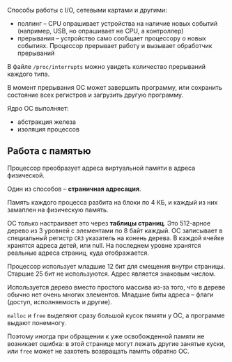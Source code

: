 Способы работы с I/O, сетевыми картами и другими:

* поллинг – CPU опрашивает устройства на наличие новых событий
(например, USB, но опрашивает не CPU, а контроллер)
* прерывания – устройство само сообщает процессору о новых событиях.
Процессор прерывает работу и вызывает обработчик прерываний

В файле `/proc/interrupts` можно увидеть количество прерываний каждого типа.

В момент прерывания ОС может завершить программу, или сохранить состояние всех регистров
и загрузить другую программу.

Ядро ОС выполняет:

* абстракция железа
* изоляция процессов

## Работа с памятью

Процессор преобразует адреса виртуальной памяти в адреса физической.

Один из способов – **страничная адресация**.

Память каждого процесса разбита на блоки по 4 КБ, и каждый из них
замаплен на физическую память. 

ОС только настраивает это через **таблицы страниц**. Это 512-арное дерево
из 3 уровней с элементами по 8 байт каждый. 
ОС записывает в специальный регистр `CR3` указатель на конень дерева.
В каждой ячейке хранятся адреса детей, или null.
На последнем уровне хранятся реальные адреса страниц, куда отображается.

Процессор использует младшие 12 бит для смещения внутри страницы.
Старшие 25 бит не используются. Адрес является знаковым числом.

Используется дерево вместо простого массива из-за того, что в дереве обычно
нет очень многих элементов. Младшие биты адреса – флаги (доступ, исполняемость и другие).

`malloc` и `free` выделяют сразу большой кусок пямяти у ОС, а программе
выдают понемногу.

Поэтому иногда при обращении к уже освобожденной памяти не возникает ошибка:
в этой странице могут лежать другие занятые куски, или `free` может не захотеть
возвращать память обратно ОС. 
